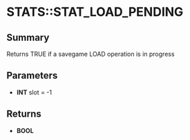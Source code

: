 # STATS::STAT_LOAD_PENDING

## Summary
Returns TRUE if a savegame LOAD operation is in progress

## Parameters
* **INT** slot = -1

## Returns
* **BOOL**